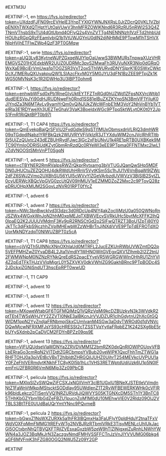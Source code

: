 #EXTM3U

#EXTINF:-1, en
https://fvs.io/redirector?token=UXdzdFJFN09rcEVHelE3YnpTYXlGYWNJNXRsL0JrZDcrQ0VKL1VZblpENXhTWXdQTHptYUtOaVUwV3hnMFRZOWlKNnd6R3RzRU5nRWl2S3Q4ZTNmVThsbS9xTUl4dGtUbnd4OFlyQ2s4VnZVTTg4NENNNzh1VzFTd2hhbUdHOUhzRGpQRzFEamlvbjQ1b1VtUWJGYnU0dlN2djNHMkE9PTowM1hTSHVXNlpHVjhETFlwZWp4QzF3PT0GMqw





#EXTINF:-1, serie
https://fvs.io/redirector?token=aUQ3Ly83KytneWJPZGxqeWJIYlpOaUwwS3BWMURsTnpwaXUzVHREMGVSZ01HOEdxbWR2UUZ0UDRMc3pvS2MwaFh3RUVuNXR3Nlo0dGRqOWxXaE9BcjErVmUwa1pTOGZSR3VxT2oxSThIWURvdDNYSlprK1E0SWxCWktDcXJ1MERuQXUvakpuQW1LSlAzcFkvMGY5M0JYU3dFN1BzZEE9PTpjZk1KWG50MVNsK3c1R2lDWHp3U3lBPT0ohm6


#EXTINF:-1, 
https://fvs.io/redirector?token=enhwbWFsd0xPb1RneGIvUktEYTFZTnRGd0hUZWd1ZFpsNXVrcWtjb1dudElESVpJYi90dHJRUDNweFh0Rnd1SS81elBuZXZKYnpSN3BmVlF1YjluK0JIYndZa3N6MTAvLy9vamYrQm0vQjNJUkZWcWFnbE1tM3VoY2NhVnBYb1VTelRla3E1RDYweXh3UEZTeGhaV3VaK3BoeldxWGc9PTpqSktWLytOK0t0Y2JpS1FmR1RiQktBPT0b97I

#EXTINF:-1, T1 CAP4
https://fvs.io/redirector?token=QmEyekpBajQrSFViU2FvdGdleS9qSTl1MUxObmsxdnVLRjQ3dmhWR09qTGdpdlNabzlYRFBkQzk2WUVRYVFjVkIzR3JTYXduWlM2cnJVclRhRTltbSt5UjZzQUxtc243dEZBUHRydFJwc3lGc2xFbUNyU1k4RE1pRTB0UXBKek9MTC90YmloODRISUdKZytGbmRnRzdQc0RYeWl3eEE9PTpma0FFNTMxc2lwL1JZdVNOOStSMnVnPT0SgqN


#EXTINF:-1, advent 5
https://fvs.io/redirector?token=cTBYNER2RmRValpsRWZrQkprRytxamg3bjVTUGJQanQwSHp5MDFDN0JHUCtuZEZQOHU4dkRWdUhHRnV5VytKSm5Sc1hJU1V6VnBqaW9lZWc2dFZ6SWJ2Vmo2UXBhSU56YUI5cWVvYlZGeVArbzdUVWVzV3BjSlB2SytZL0cyUERWcXBQcVpGVG0zcUtQV09HMUV1eEZMMDZoZ2Mxc2c9PTovQ28zeDRUOHpXMUM2SGovLzNVR01RPT0fYcZ

#EXTINF:-1, advent 6



#EXTINF:-1, advent 7
https://fvs.io/redirector?token=NWc3bnBwckIvd3l3dzc3d0RDcUp4NlY4akZoclljMzU0a050QWNoRnJSZWx4WGxkWnJoN2hhM0xpMEJqTXBWVEcvSVRkUHc5bytMcXFFK2lhQ0lpaEQ2K2JUUUVMdmF3Ky9oR2RNSCtGd2o2SlFwQTRZT3BoU1ZpTi80Y0JkTTc3djFkbS9jczhhZVplMHEwbWZzWHBrTnJjNXdiVVE9PTpTdEFROTdXOUorMkNDYzdqT0NlWUZBPT0z5cA


#EXTINF:-1, T1 CAP8
https://fvs.io/redirector?token=cjVjQTh5UlNNcXNnOXhIaUd0MTRFL2JucEZKUnRWbUVWZmtDQ2p5VEFPMHZwZ0YvaDB4L2Jta1VmdlY1WHNOWitGVEgxQXV1Zlhmb2I2Z2tnU2FWMWNpM0NZNzRYNkQreEdRS2pacEYveVR5WGRGWWlnOHhRU1ZhYVI4Z2pEdTFkTHJzVVlqMjgrL0Y5ZXVKV0dkVWhlZG9GakhBRnc9PTpBODc4S2JDckxiZGNiSndUT3hscEpRPT0wwUD


#EXTINF:-1, T1 CAP9



#EXTINF:-1, advent 10



#EXTINF:-1, advent 11



#EXTINF:-1, advent 12
https://fvs.io/redirector?token=MXoweWtabGF6TGFMQjMzQ1VQRzVqMi9kcDZBUzkyN3k3WVdkR2ptTEt4TW5sWHJYY2ZZVTI0NkE3alBKcnJrVVJDZUR1clhGdytnU2hXcGtGQWlDM1ppN2YyZndjaFRNbmpjSkxCUmlvanM4SGw3aDdvTWROd0d1dVNVcDQwMjcwNFRXMFJsYS93cHRESSt2cTZSSTVqYytIaFRqbEZ1K242SXg6bE5rbUYySXdnb2pCaDVCM2FDYnBPZz09qs9E

#EXTINF:-1, advent 13
https://fvs.io/redirector?token=VjFUQUdseVlaWDNYa2ZRVDVMM1Z2bmRZK0dxQnRIOWlPOUovVFBLbERraGo3cmRqN2VITDdtZGRCbmpsYVBub20veWlPK1QxcFhhTmZTWG1aRHFTOHJ0a3piVEtBcVBxT2hIbldtZHRGQjlJUHZ0UjhrT254MEVkcUVPUU1aY0FZeFhIVERmdytKNkhFTC8yK0l5b1hLc1VHS3RETWptdUdiUzk6U1p5N0lFemFnU2FBR0R6VmN6Mlp3Zz09PbCB


#EXTINF:-1, pelicula
https://fvs.io/redirector?token=MXlqSlZvSWQwZjFCSXJxNGlIVmY3clB1UGxIU1BNeXJSTEtIeVVmdnNtZ1FaWnVtMkpiMStscktSODdlay95UWdIenZ1T2RvWFBEWERKWHk0cVFlRk96bldLekczOTlSenVVQ1NRZURVdjJiQWVYS05KTGNXcDM5STh1Y3BnTC85THhKbGZYbm1IbGdZeFBZU1pucnZoM1M0dU10MEhwVlE0V2RIdz09OlJ2VTBLS3BtTFE0UUdBaUQrYmtYNnc9PQvmeB


#EXTINF:-1, pelicula 2
https://fvs.io/redirector?token=bGwxZ1NsWXZURXk5a1hFR3lBQmxHa3FaUFIyY0pldHduY2tnaTFxVWdVOXFqMmFMMG1tREFvWTg2NVBJRzRTbmlVRkE3TisyMENLcUhIUkJacGl5OCtxbnNhQTBVQXFTRjlZVEsxaGxzbW5zeW9hTlZINjgxejZuRnhLNWhYWWN4a3JOZ3BqMkJrN3ZaczgvNmdFMHVSSFFCTnJzVnJIYVVUMG06bkg4aGF6MVFmK3hFZG80OGQ2NWJ5Zz09Y2GP


#EXTINF




